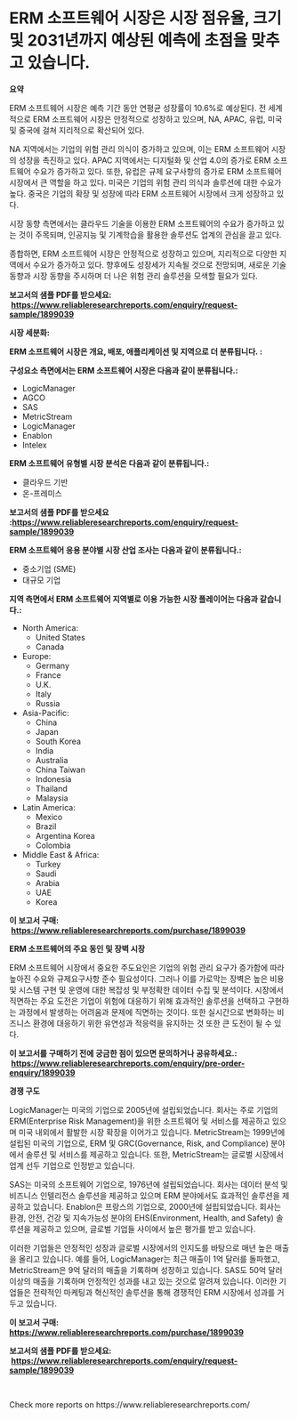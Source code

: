 <p><h1>ERM 소프트웨어 시장은 시장 점유율, 크기 및 2031년까지 예상된 예측에 초점을 맞추고 있습니다.</h1></p><p><strong>요약</strong></p>
<p><p>ERM 소프트웨어 시장은 예측 기간 동안 연평균 성장률이 10.6%로 예상된다. 전 세계적으로 ERM 소프트웨어 시장은 안정적으로 성장하고 있으며, NA, APAC, 유럽, 미국 및 중국에 걸쳐 지리적으로 확산되어 있다.</p><p>NA 지역에서는 기업의 위험 관리 의식이 증가하고 있으며, 이는 ERM 소프트웨어 시장의 성장을 촉진하고 있다. APAC 지역에서는 디지털화 및 산업 4.0의 증가로 ERM 소프트웨어 수요가 증가하고 있다. 또한, 유럽은 규제 요구사항의 증가로 ERM 소프트웨어 시장에서 큰 역할을 하고 있다. 미국은 기업의 위험 관리 의식과 솔루션에 대한 수요가 높다. 중국은 기업의 확장 및 성장에 따라 ERM 소프트웨어 시장에서 크게 성장하고 있다.</p><p>시장 동향 측면에서는 클라우드 기술을 이용한 ERM 소프트웨어의 수요가 증가하고 있는 것이 주목되며, 인공지능 및 기계학습을 활용한 솔루션도 업계의 관심을 끌고 있다.</p><p>종합하면, ERM 소프트웨어 시장은 안정적으로 성장하고 있으며, 지리적으로 다양한 지역에서 수요가 증가하고 있다. 향후에도 성장세가 지속될 것으로 전망되며, 새로운 기술 동향과 시장 동향을 주시하며 더 나은 위험 관리 솔루션을 모색할 필요가 있다.</p></p>
<p><strong>보고서의 샘플 PDF를 받으세요: &nbsp;<a href="https://www.reliableresearchreports.com/enquiry/request-sample/1899039">https://www.reliableresearchreports.com/enquiry/request-sample/1899039</a></strong></p>
<p><strong>시장 세분화:</strong></p>
<p><strong> ERM 소프트웨어 시장은 개요, 배포, 애플리케이션 및 지역으로 더 분류됩니다. :</strong></p>
<p><strong>구성요소 측면에서는 ERM 소프트웨어 시장은 다음과 같이 분류됩니다.:</strong></p>
<p><ul><li>LogicManager</li><li>AGCO</li><li>SAS</li><li>MetricStream</li><li>LogicManager</li><li>Enablon</li><li>Intelex</li></ul></p>
<p><strong> ERM 소프트웨어 유형별 시장 분석은 다음과 같이 분류됩니다.:</strong></p>
<p><ul><li>클라우드 기반</li><li>온-프레미스</li></ul></p>
<p><strong>보고서의 샘플 PDF를 받으세요 :<a href="https://www.reliableresearchreports.com/enquiry/request-sample/1899039">https://www.reliableresearchreports.com/enquiry/request-sample/1899039</a></strong></p>
<p><strong> ERM 소프트웨어 응용 분야별 시장 산업 조사는 다음과 같이 분류됩니다.:</strong></p>
<p><ul><li>중소기업 (SME)</li><li>대규모 기업</li></ul></p>
<p><strong>지역 측면에서 ERM 소프트웨어 지역별로 이용 가능한 시장 플레이어는 다음과 같습니다.:</strong></p>
<p><ul>
    <li>
        North America:
        <ul>
            <li>United States</li>
            <li>Canada</li>
        </ul>
    </li>
    <li>
        Europe:
        <ul>
            <li>Germany</li>
            <li>France</li>
            <li>U.K.</li>
            <li>Italy</li>
            <li>Russia</li>
        </ul>
    </li>
    <li>
        Asia-Pacific:
        <ul>
            <li>China</li>
            <li>Japan</li>
            <li>South Korea</li>
            <li>India</li>
            <li>Australia</li>
            <li>China Taiwan</li>
            <li>Indonesia</li>
            <li>Thailand</li>
            <li>Malaysia</li>
        </ul>
    </li>
    <li>
        Latin America:
        <ul>
            <li>Mexico</li>
            <li>Brazil</li>
            <li>Argentina Korea</li>
            <li>Colombia</li>
        </ul>
    </li>
    <li>
        Middle East & Africa:
        <ul>
            <li>Turkey</li>
            <li>Saudi</li>
            <li>Arabia</li>
            <li>UAE</li>
            <li>Korea</li>
        </ul>
    </li>
    </ul></p>
<p><strong>이 보고서 구매: &nbsp;<a href="https://www.reliableresearchreports.com/purchase/1899039">https://www.reliableresearchreports.com/purchase/1899039</a></strong></p>
<p><strong>ERM 소프트웨어의 주요 동인 및 장벽 시장</strong></p>
<p><p>ERM 소프트웨어 시장에서 중요한 주도요인은 기업의 위험 관리 요구가 증가함에 따라 높아진 수요와 규제요구사항 준수 필요성이다. 그러나 이를 가로막는 장벽은 높은 비용 및 시스템 구현 및 운영에 대한 복잡성 및 부정확한 데이터 수집 및 분석이다. 시장에서 직면하는 주요 도전은 기업이 위험에 대응하기 위해 효과적인 솔루션을 선택하고 구현하는 과정에서 발생하는 어려움과 문제에 직면하는 것이다. 또한 실시간으로 변화하는 비즈니스 환경에 대응하기 위한 유연성과 적응력을 유지하는 것 또한 큰 도전이 될 수 있다.</p></p>
<p><strong>이 보고서를 구매하기 전에 궁금한 점이 있으면 문의하거나 공유하세요.: &nbsp;<a href="https://www.reliableresearchreports.com/enquiry/pre-order-enquiry/1899039">https://www.reliableresearchreports.com/enquiry/pre-order-enquiry/1899039</a></strong></p>
<p><strong>경쟁 구도</strong></p>
<p><p>LogicManager는 미국의 기업으로 2005년에 설립되었습니다. 회사는 주로 기업의 ERM(Enterprise Risk Management)을 위한 소프트웨어 및 서비스를 제공하고 있으며 미국 내외에서 활발한 시장 확장을 이어가고 있습니다. MetricStream는 1999년에 설립된 미국의 기업으로, ERM 및 GRC(Governance, Risk, and Compliance) 분야에서 솔루션 및 서비스를 제공하고 있습니다. 또한, MetricStream는 글로벌 시장에서 업계 선두 기업으로 인정받고 있습니다.</p><p>SAS는 미국의 소프트웨어 기업으로, 1976년에 설립되었습니다. 회사는 데이터 분석 및 비즈니스 인텔리전스 솔루션을 제공하고 있으며 ERM 분야에서도 효과적인 솔루션을 제공하고 있습니다. Enablon은 프랑스의 기업으로, 2000년에 설립되었습니다. 회사는 환경, 안전, 건강 및 지속가능성 분야의 EHS(Environment, Health, and Safety) 솔루션을 제공하고 있으며, 글로벌 기업들 사이에서 높은 평가를 받고 있습니다.</p><p>이러한 기업들은 안정적인 성장과 글로벌 시장에서의 인지도를 바탕으로 매년 높은 매출을 올리고 있습니다. 예를 들어, LogicManager는 최근 매출이 1억 달러를 돌파했고, MetricStream은 9억 달러의 매출을 기록하며 성장하고 있습니다. SAS도 50억 달러 이상의 매출을 기록하며 안정적인 성과를 내고 있는 것으로 알려져 있습니다. 이러한 기업들은 전략적인 마케팅과 혁신적인 솔루션을 통해 경쟁적인 ERM 시장에서 성과를 거두고 있습니다.</p></p>
<p><strong>이 보고서 구매: &nbsp; <a href="https://www.reliableresearchreports.com/purchase/1899039">https://www.reliableresearchreports.com/purchase/1899039</a></strong></p>
<p><strong>보고서의 샘플 PDF를 받으세요: &nbsp;<a href="https://www.reliableresearchreports.com/enquiry/request-sample/1899039">https://www.reliableresearchreports.com/enquiry/request-sample/1899039</a></strong><strong></strong></p>
<p>&nbsp;</p>
<p>Check more reports on https://www.reliableresearchreports.com/</p>